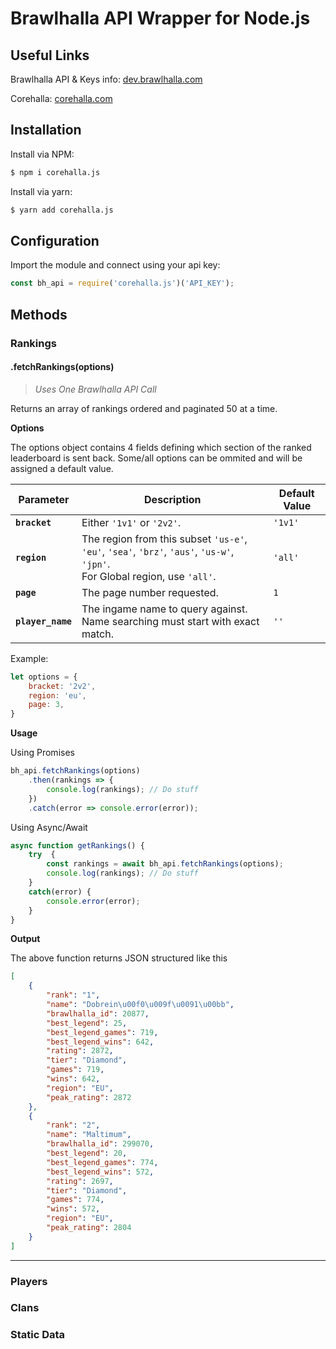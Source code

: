 # Brawlhalla API Wrapper for Node.js

## Useful Links

Brawlhalla API & Keys info: [dev.brawlhalla.com](http://dev.brawlhalla.com)

Corehalla: [corehalla.com](http://corehalla.com)

## Installation

Install via NPM:

```bash
$ npm i corehalla.js
```

Install via yarn:

```bash
$ yarn add corehalla.js
```

## Configuration

Import the module and connect using your api key:

```js
const bh_api = require('corehalla.js')('API_KEY');
```

## Methods

### Rankings

#### .fetchRankings(options)
> *Uses One Brawlhalla API Call*

Returns an array of rankings ordered and paginated 50 at a time.

**Options**

The options object contains 4 fields defining which section of the ranked leaderboard is sent back. Some/all options can be ommited and will be assigned a default value.

| Parameter | Description | Default Value |
| --- | --- | --- |
| **`bracket`** | Either `'1v1'` or `'2v2'`. | `'1v1'` |
| **`region`** | The region from this subset `'us-e'`, `'eu'`, `'sea'`, `'brz'`, `'aus'`, `'us-w'`, `'jpn'`.</br>For Global region, use `'all'`. | `'all'` |
| **`page`** | The page number requested. | `1` |
| **`player_name`** | The ingame name to query against. Name searching must start with exact match. | `''` |

Example:

```js
let options = {
	bracket: '2v2',
	region: 'eu',
	page: 3,
}
```
**Usage**

Using Promises

```js
bh_api.fetchRankings(options)
    .then(rankings => {
        console.log(rankings); // Do stuff
    })
    .catch(error => console.error(error));
```

Using Async/Await

```js
async function getRankings() {
    try  {
        const rankings = await bh_api.fetchRankings(options);
        console.log(rankings); // Do stuff
    }
    catch(error) {
        console.error(error);
    }
}
```

**Output**

The above function returns JSON structured like this

```json
[
    {
        "rank": "1",
        "name": "Dobrein\u00f0\u009f\u0091\u00bb",
        "brawlhalla_id": 20877,
        "best_legend": 25,
        "best_legend_games": 719,
        "best_legend_wins": 642,
        "rating": 2872,
        "tier": "Diamond",
        "games": 719,
        "wins": 642,
        "region": "EU",
        "peak_rating": 2872
    },
    {
        "rank": "2",
        "name": "Maltimum",
        "brawlhalla_id": 299070,
        "best_legend": 20,
        "best_legend_games": 774,
        "best_legend_wins": 572,
        "rating": 2697,
        "tier": "Diamond",
        "games": 774,
        "wins": 572,
        "region": "EU",
        "peak_rating": 2804
    }
]
```

---

### Players

### Clans

### Static Data